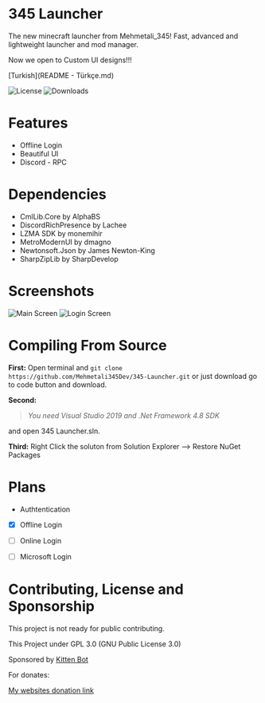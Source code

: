 # 345 Launcher
The new minecraft launcher from Mehmetali_345!
Fast, advanced and lightweight launcher and mod manager.

Now we open to Custom UI designs!!!

[Turkish](README - Türkçe.md)

![License](https://img.shields.io/github/license/Mehmetali345Dev/345-Launcher?style=for-the-badge)
![Downloads](https://img.shields.io/github/downloads/Mehmetali345Dev/345-Launcher/total?style=for-the-badge)

# Features
 - Offline Login
 - Beautiful UI
 - Discord - RPC
 # Dependencies
 - CmlLib.Core by AlphaBS
 - DiscordRichPresence by Lachee
 - LZMA SDK by monemihir
 - MetroModernUI by dmagno
 - Newtonsoft.Json by James Newton-King
 - SharpZipLib by SharpDevelop
# Screenshots
![Main Screen](https://i.vgy.me/9fgh27.png)
![Login Screen](https://i.vgy.me/sEd3MN.png)
# Compiling From Source
**First:**
Open terminal and
`git clone https://github.com/Mehmetali345Dev/345-Launcher.git` or
just download go to code button and download.

**Second:**

> *You need Visual Studio 2019 and .Net Framework 4.8 SDK*

and open 345 Launcher.sln.

**Third:**
Right Click the soluton from Solution Explorer --> Restore NuGet Packages
# Plans
 - Authtentication
 - [x] Offline Login
 - [ ] Online Login
 - [ ] Microsoft Login


 # Contributing, License and Sponsorship
 This project is not ready for public contributing.
 
 This Project under GPL 3.0 (GNU Public License 3.0)
 
Sponsored by [Kitten Bot](https://kittenbot.ml)

For donates:

[My websites donation link](https://mehmetali345.xyz/donate)

